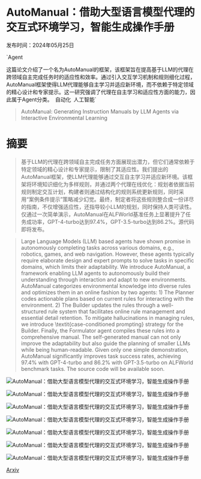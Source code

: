 # AutoManual：借助大型语言模型代理的交互式环境学习，智能生成操作手册

发布时间：2024年05月25日

`Agent

这篇论文介绍了一个名为AutoManual的框架，该框架旨在提高基于LLM的代理在跨领域自主完成任务时的适应性和效率。通过引入交互学习机制和规则细化过程，AutoManual框架使得LLM代理能够自主学习并适应新环境，而不依赖于特定领域的精心设计和专家提示。这一研究强调了代理在自主学习和适应性方面的能力，因此属于Agent分类。` `自动化` `人工智能`

> AutoManual: Generating Instruction Manuals by LLM Agents via Interactive Environmental Learning

# 摘要

> 基于LLM的代理在跨领域自主完成任务方面展现出潜力，但它们通常依赖于特定领域的精心设计和专家提示，限制了其适应性。我们提出的AutoManual框架，使LLM代理能够通过交互自主学习并适应新环境。该框架将环境知识细化为多样规则，并通过两个代理在线优化：规划者依据当前规则制定交互计划，构建者则通过结构化的规则系统更新规则，同时采用“案例条件提示”策略减少幻觉。最终，制定者将这些规则整合成一份详尽的指南，不仅增强适应性，还指导较小LLM的规划，同时保持人类可读性。仅通过一次简单演示，AutoManual在ALFWorld基准任务上显著提升了任务成功率，GPT-4-turbo达到97.4%，GPT-3.5-turbo达到86.2%。源代码即将发布。

> Large Language Models (LLM) based agents have shown promise in autonomously completing tasks across various domains, e.g., robotics, games, and web navigation. However, these agents typically require elaborate design and expert prompts to solve tasks in specific domains, which limits their adaptability. We introduce AutoManual, a framework enabling LLM agents to autonomously build their understanding through interaction and adapt to new environments. AutoManual categorizes environmental knowledge into diverse rules and optimizes them in an online fashion by two agents: 1) The Planner codes actionable plans based on current rules for interacting with the environment. 2) The Builder updates the rules through a well-structured rule system that facilitates online rule management and essential detail retention. To mitigate hallucinations in managing rules, we introduce \textit{case-conditioned prompting} strategy for the Builder. Finally, the Formulator agent compiles these rules into a comprehensive manual. The self-generated manual can not only improve the adaptability but also guide the planning of smaller LLMs while being human-readable. Given only one simple demonstration, AutoManual significantly improves task success rates, achieving 97.4\% with GPT-4-turbo and 86.2\% with GPT-3.5-turbo on ALFWorld benchmark tasks. The source code will be available soon.

![AutoManual：借助大型语言模型代理的交互式环境学习，智能生成操作手册](../../../paper_images/2405.16247/x1.png)

![AutoManual：借助大型语言模型代理的交互式环境学习，智能生成操作手册](../../../paper_images/2405.16247/x2.png)

![AutoManual：借助大型语言模型代理的交互式环境学习，智能生成操作手册](../../../paper_images/2405.16247/x3.png)

![AutoManual：借助大型语言模型代理的交互式环境学习，智能生成操作手册](../../../paper_images/2405.16247/cross_task.png)

![AutoManual：借助大型语言模型代理的交互式环境学习，智能生成操作手册](../../../paper_images/2405.16247/miniwob.png)

![AutoManual：借助大型语言模型代理的交互式环境学习，智能生成操作手册](../../../paper_images/2405.16247/x4.png)

![AutoManual：借助大型语言模型代理的交互式环境学习，智能生成操作手册](../../../paper_images/2405.16247/x5.png)

[Arxiv](https://arxiv.org/abs/2405.16247)